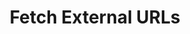 ---
title: Fetch External URLs
description: 'How to fetch and optimize assets from external urls'
position: 5
category: Usage
---